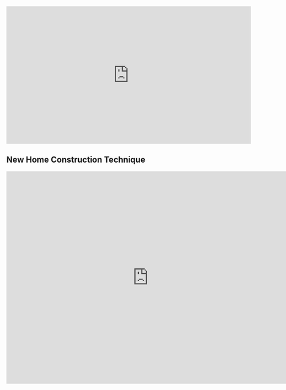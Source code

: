 
<iframe src="https://player.vimeo.com/video/139564068" width="640" height="360" frameborder="0" allowfullscreen></iframe>
<h2>New Home Construction Technique </h2>
<iframe width="741" height="556" src="https://www.youtube.com/embed/1fWtnSJGbLU" frameborder="0" allow="accelerometer; autoplay; encrypted-media; gyroscope; picture-in-picture" allowfullscreen></iframe>
